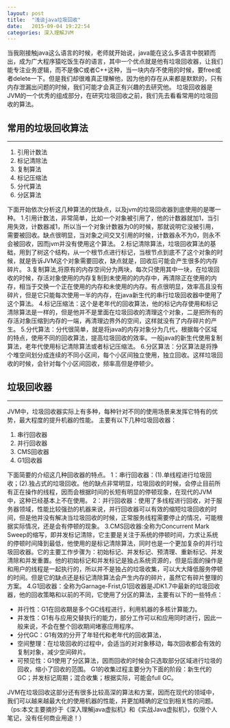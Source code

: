 ```yaml
---
layout: post
title:  "浅谈java垃圾回收"
date:   2015-09-04 19:22:54
categories: 深入理解JVM
---
```

当我刚接触java这么语言的时候，老师就开始说，java能在这么多语言中脱颖而出，成为广大程序猿吃饭生存的语言，其中一个优点就是他有垃圾回收器，让我们能专注业务逻辑，而不是像C或者C++这种，当一块内存不使用的时候，要free或者delete一下。但是我们却很难真正理解他，因为他的存在从来都是默默的，只有内存泄漏出问题的时候，我们可能才会真正有兴趣的去研究他。
垃圾回收器是JVM的一个优秀的组成部分，在研究垃圾回收之前，我们先去看看常用的垃圾回收的算法。

## 常用的垃圾回收算法 ##

----------
1. 引用计数法
2. 标记清除法
3. 复制算法
4. 标记压缩法
5. 分代算法
6. 分区算法


下面开始依次分析这几种算法的优缺点，以及jvm的垃圾回收器到底使用的是哪一种。
1.引用计数法，非常简单，比如一个对象被引用了，他的计数器就加1，当引用失效，计数器减1，所以当一个对象计数器为0的时候，那就说明它没被引用，需要被回收。缺点很明显，当对象之间交叉引用的时候，计数器永不为0，则永不会被回收，因而jvm并没有使用这个算法。
2.标记清除算法，垃圾回收算法的基础，用到了树这个结构，从一个根节点进行标记，当根节点到底不了这个对象的时候，就是告诉JVM这个对象需要回收，缺点就是，回收后可能会产生很多的内存碎片。
3.复制算法,将原有的内存空间分为两块，每次只使用其中一块，在垃圾回收的时候，存活对象使用的内存复制到未使用的的内存中，再清除正在使用的内存，相当于交换一个正在使用的内存和未使用的内存。有点很明显，效率高且没有碎片，但是它只能每次使用一半的内存，在java新生代的串行垃圾回收器中使用了这个算法。
4.标记压缩法：这个是老年代的回收算法，他的标记内存使用和标记清除算法是一样的，但是他并不是里面在垃圾回收的清理这个对象，二是把所有的存活对象压缩到内存的一端，再清理边界外的空间，这样就没有了内存碎片的产生。
5.分代算法：分代很简单，就是将java的内存对象分为几代，根据每个区域的特点，使用不同的回收算法，提高垃圾回收的效率。一般java的新生代使用复制算法，老年代使用标记清除算法或者标记压缩法。
6.分区算法：分区算法是将挣个堆空间划分成连续的不同小区间，每个小区间独立使用，独立回收。这样垃圾回收的时候，会针对每个小区间回收，频率高但是停顿少。

## 垃圾回收器 ##
-----
JVM中，垃圾回收器实际上有多种，每种针对不同的使用场景来发挥它特有的优势，最大程度的提升机器的性能。
主要有以下几种垃圾回收器：
1. 串行回收器
2. 并行回收器
3. CMS回收器
4. G1回收器

下面简要的介绍这几种回收器的特点。
1：串行回收器：(1).单线程进行垃圾回收；(2).独占式的垃圾回收。他的缺点非常明显，垃圾回收的时候，会停止目前所有正在操作的线程，因而会根据时间的长短有明显的停顿现象，在现代的JVM中，这种已经基本上不在使用。
2：并行回收器：使用了多线程进行回收，对于服务器领域，性能比较强劲的机器来说，并行回收器可以有效的缩短垃圾回收的时间，但是他并没有解决当垃圾回收的时候，正常服务线程需要停止的情况，可能根据实际情况，还是会有停顿的现象。
3.CMS回收器:全称为Concurrent Mark Sweep的缩写，即并发标记清除，它主要是关注于系统的停顿时间，力求让系统的停顿时间降到最低，他使用的是标记清除算法，同时也是一个更加复杂的并行垃圾回收器。它的主要工作步骤为：初始标记、并发标记、预清理、重新标记、并发清除和并发重置。他的初始标记和并发标记是独占系统资源的，但是后面的操作是和用户的线程是一起执行的，所以并不是独占的垃圾收集，可以大大降低服务停顿的时间。但是它的缺点还是标记清除算法会产生内存的碎片，虽然它有碎片整理的方案。
4.G1回收器：全称为Garnage-Frist,G1回收器是JDK1.7中最新的垃圾回收器，他的回收策略和以前的不同，它使用了分区的算法，主要有以下的一些特点：

- 并行性：G1在回收期是多个GC线程进行，利用机器的多核计算能力。
- 并发性：G1有与应用交替执行的能力，部分工作可以和应用同时进行，因此一般来说，不会在整个回收期间堵塞应用程序。
- 分代GC：G1有效的分开了年轻代和老年代的回收算法，
- 空间整理：在垃圾回收的过程中，会适当的对对象移动，每次回收都会有效的复制对象，减少空间碎片。
- 可预见性：G1使用了分区算法，因而回收的时候会只选取部分区域进行垃圾的回收，缩小了回收的范围。
G1的收集过程主要分为下面的阶段：新生代的GC；并发标记周期；混合收集；根据实际，可能会full GC。

JVM在垃圾回收这部分还有很多比较高深的算法和方案，因而在现代的领域中，我们可以越来越最大化的使用机器的性能，并更加精确的定位到相关性的问题。
（ps:本文主要摘抄于《深入理解java虚拟机》和《实战Java虚拟机》，仅限个人笔记，没有任何商业用途！）
